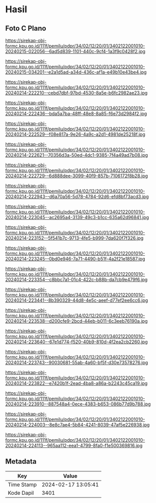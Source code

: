 # Hasil

## Foto C Plano

https://sirekap-obj-formc.kpu.go.id/111f/pemilu/pdpr/34/02/12/20/01/3402122001010-20240215-022056--6ad5d839-1101-440c-9cf4-1a3f9c0428f2.jpg

https://sirekap-obj-formc.kpu.go.id/111f/pemilu/pdpr/34/02/12/20/01/3402122001010-20240215-034201--e2a1d5ad-a34d-436c-af1a-e49b10e43be4.jpg

https://sirekap-obj-formc.kpu.go.id/111f/pemilu/pdpr/34/02/12/20/01/3402122001010-20240214-222210--cebd7dbf-97bd-4530-8a5e-b6fc2982ae23.jpg

https://sirekap-obj-formc.kpu.go.id/111f/pemilu/pdpr/34/02/12/20/01/3402122001010-20240214-222436--bda5a7ba-48ff-48e8-8a85-f6e73d2984f2.jpg

https://sirekap-obj-formc.kpu.go.id/111f/pemilu/pdpr/34/02/12/20/01/3402122001010-20240214-222529--f08e817a-9e26-4a9c-a2d1-4981de25218f.jpg

https://sirekap-obj-formc.kpu.go.id/111f/pemilu/pdpr/34/02/12/20/01/3402122001010-20240214-222621--70356d3a-50ed-4dc1-9385-7f4a49ad7b08.jpg

https://sirekap-obj-formc.kpu.go.id/111f/pemilu/pdpr/34/02/12/20/01/3402122001010-20240214-222729--6d888dee-3099-40f9-857b-7106172f8b28.jpg

https://sirekap-obj-formc.kpu.go.id/111f/pemilu/pdpr/34/02/12/20/01/3402122001010-20240214-222943--d6a70a56-5d78-4784-92d6-efd8bf73acd3.jpg

https://sirekap-obj-formc.kpu.go.id/111f/pemilu/pdpr/34/02/12/20/01/3402122001010-20240214-223045--ac2695a4-3139-49c3-b1cc-635a62d96841.jpg

https://sirekap-obj-formc.kpu.go.id/111f/pemilu/pdpr/34/02/12/20/01/3402122001010-20240214-223152--5f541b7c-9713-4fe5-b999-7da620f7f326.jpg

https://sirekap-obj-formc.kpu.go.id/111f/pemilu/pdpr/34/02/12/20/01/3402122001010-20240214-223245--0bd0e946-7a71-4490-b51f-4a2f21e18587.jpg

https://sirekap-obj-formc.kpu.go.id/111f/pemilu/pdpr/34/02/12/20/01/3402122001010-20240214-223354--c8bbc7a1-01c4-422c-b88b-da7cb9e479f6.jpg

https://sirekap-obj-formc.kpu.go.id/111f/pemilu/pdpr/34/02/12/20/01/3402122001010-20240214-223441--8b390329-44d8-4e5c-aeef-d77ef2ee6cc6.jpg

https://sirekap-obj-formc.kpu.go.id/111f/pemilu/pdpr/34/02/12/20/01/3402122001010-20240214-223538--d200cfe9-2bcd-44eb-b011-6c3eeb76190a.jpg

https://sirekap-obj-formc.kpu.go.id/111f/pemilu/pdpr/34/02/12/20/01/3402122001010-20240214-223640--67e1d774-f520-40b9-810d-4f2ea2cb2260.jpg

https://sirekap-obj-formc.kpu.go.id/111f/pemilu/pdpr/34/02/12/20/01/3402122001010-20240214-223743--90030681-55ab-4a60-bf5f-d30e73578276.jpg

https://sirekap-obj-formc.kpu.go.id/111f/pemilu/pdpr/34/02/12/20/01/3402122001010-20240214-223822--e7420b1f-2ead-4ba8-a86a-b2243c45ca19.jpg

https://sirekap-obj-formc.kpu.go.id/111f/pemilu/pdpr/34/02/12/20/01/3402122001010-20240214-223910--887548a4-0ece-4383-b653-086b77d9b788.jpg

https://sirekap-obj-formc.kpu.go.id/111f/pemilu/pdpr/34/02/12/20/01/3402122001010-20240214-224003--8e8c7ae4-5b84-4241-8039-47af5e226938.jpg

https://sirekap-obj-formc.kpu.go.id/111f/pemilu/pdpr/34/02/12/20/01/3402122001010-20240214-224113--965aa112-eea1-4799-8fa0-f1e500369816.jpg


## Metadata

| Key        | Value               |
| ---------- | ------------------- |
| Time Stamp | 2024-02-17 13:05:41 |
| Kode Dapil | 3401                |



